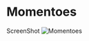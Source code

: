 # Momentoes
ScreenShot
![Momentoes](https://user-images.githubusercontent.com/54740987/108665666-74325100-74fb-11eb-8f35-4e44574b7f22.png)
